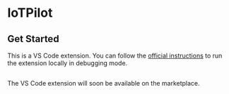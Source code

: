 # IoTPilot

## Get Started
This is a VS Code extension. You can follow the [official instructions](https://code.visualstudio.com/api/get-started/your-first-extension) to run the extension locally in debugging mode.



##
The VS Code extension will soon be available on the marketplace.